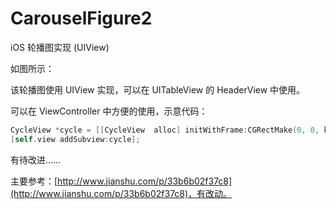 # CarouselFigure2
iOS 轮播图实现 (UIView)

如图所示：



该轮播图使用 UIView 实现，可以在 UITableView 的 HeaderView 中使用。


可以在 ViewController 中方便的使用，示意代码：

```Objective-C
CycleView *cycle = [[CycleView  alloc] initWithFrame:CGRectMake(0, 0, kScreenWidth, 200)];
[self.view addSubview:cycle];
```

有待改进……


主要参考：[http://www.jianshu.com/p/33b6b02f37c8](http://www.jianshu.com/p/33b6b02f37c8)，有改动。